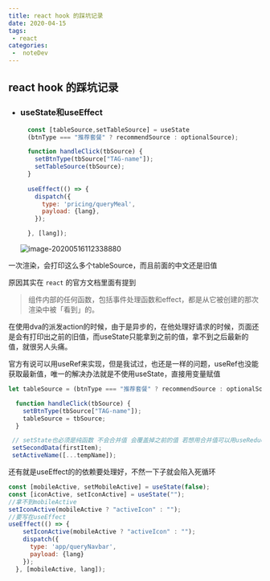```yaml
---
title: react hook 的踩坑记录
date: 2020-04-15
tags:
 - react
categories:
 -  noteDev
---
```


## react hook 的踩坑记录

- ### useState和useEffect

  ```js
    const [tableSource,setTableSource] = useState
    (btnType === "推荐套餐" ? recommendSource : optionalSource);
  
    function handleClick(tbSource) {
      setBtnType(tbSource["TAG-name"]);
      setTableSource(tbSource);
    }
    
    useEffect(() => {
      dispatch({
        type: 'pricing/queryMeal',
        payload: {lang},
      });
  
    }, [lang]);
  
  ```


  ![image-20200516112338880](/blog/assets/121501/1.png)


一次渲染，会打印这么多个tableSource，而且前面的中文还是旧值

原因其实在 `react` 的官方文档里面有提到

> 组件内部的任何函数，包括事件处理函数和effect，都是从它被创建的那次渲染中被「看到」的。

在使用dva的派发action的时候，由于是异步的，在他处理好请求的时候，页面还是会有打印出之前的旧值，而useState只能拿到之前的值，拿不到之后最新的值，就很另人头痛。

官方有说可以用useRef来实现，但是我试过，也还是一样的问题，useRef也没能获取最新值，唯一的解决办法就是不使用useState，直接用变量赋值

```js
let tableSource = (btnType === "推荐套餐" ? recommendSource : optionalSource);

  function handleClick(tbSource) {
    setBtnType(tbSource["TAG-name"]);
    tableSource = tbSource;
  }
```

```js
 // setState也必须是纯函数 不会合并值 会覆盖掉之前的值 若想用合并值可以用useReducer
 setSecondData(firstItem);
 setActiveName([...tempName]);
```

还有就是useEffect的的依赖要处理好，不然一下子就会陷入死循环
```js
const [mobileActive, setMobileActive] = useState(false);
const [iconActive, setIconActive] = useState("");
//拿不到mobileActive
setIconActive(mobileActive ? "activeIcon" : "");
//要写在useEffect
useEffect(() => {
    setIconActive(mobileActive ? "activeIcon" : "");
    dispatch({
      type: 'app/queryNavbar',
      payload: {lang}
    });
  }, [mobileActive, lang]);
```
